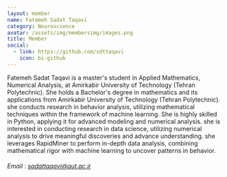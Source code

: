 ```yaml
---
layout: member
name: Fatemeh Sadat Taqavi
category: Neuroscience
avatar: /assets/img/membersimg/images.png
title: Member
social:
  - link: https://github.com/sdttaqavi
    icon: bi-github
---
```


Fatemeh Sadat Taqavi is a master's student in Applied Mathematics, Numerical Analysis, at Amirkabir University of Technology (Tehran Polytechnic). She holds a Bachelor's degree in mathematics and its applications from Amirkabir University of Technology (Tehran Polytechnic). she conducts research in behavior analysis, utilizing mathematical techniques within the framework of machine learning. She is highly skilled in Python, applying it for advanced modeling and numerical analysis. she is interested in conducting research in data science, utilizing numerical analysis to drive meaningful discoveries and advance understanding. she leverages RapidMiner to perform in-depth data analysis, combining mathematical rigor with machine learning to uncover patterns in behavior.

###### Email : sadattaqavi@aut.ac.ir
